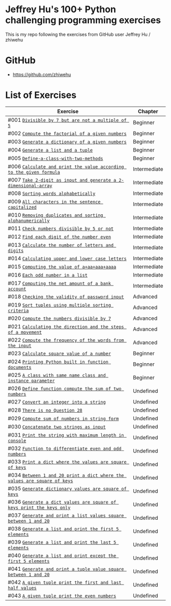 # Jeffrey Hu's 100+ Python challenging programming exercises

This is my repo following the exercises from GitHub user Jeffrey Hu / zhiwehu

GitHub
========================================================

- https://github.com/zhiwehu

List of Exercises
========================================================

| Exercise | Chapter |
| --- | --- |
| #001 [`Divisible by 7 but are not a multiple of 5`](https://github.com/nihathalici/Jeffrey-Hus-100plus-Python-challenge-programming-exercises/tree/main/Level-01-Beginner/Question-1-divisible-by-7-but-are-not-a-multiple-of-5) | Beginner |
| #002 [`Compute the factorial of a given numbers`](https://github.com/nihathalici/Jeffrey-Hus-100plus-Python-challenge-programming-exercises/tree/main/Level-01-Beginner/Question-2-compute-the-factorial-of-a-given-numbers) | Beginner |
| #003 [`Generate a dictionary of a given numbers`](https://github.com/nihathalici/Jeffrey-Hus-100plus-Python-challenge-programming-exercises/tree/main/Level-01-Beginner/Question-3-generate-a-dictionary-of-a-given-numbers) | Beginner |
| #004 [`Generate a list and a tuple`](https://github.com/nihathalici/Jeffrey-Hus-100plus-Python-challenge-programming-exercises/tree/main/Level-01-Beginner/Question-4-generate-a-list-and-a-tuple) | Beginner |
| #005 [`Define-a-class-with-two-methods`](https://github.com/nihathalici/Jeffrey-Hus-100plus-Python-challenge-programming-exercises/tree/main/Level-01-Beginner/Question-5-Define-a-class-with-two-methods) | Beginner |
| #006 [`Calculate and print the value according to the given formula`](https://github.com/nihathalici/Jeffrey-Hus-100plus-Python-challenge-programming-exercises/tree/main/Level-02-Intermediate/Question-06-Calculate-and-print-the-value-according-to-the-given-formula) | Intermediate |
| #007 [`Take 2-digit as input and generate a 2-dimensional-array`](https://github.com/nihathalici/Jeffrey-Hus-100plus-Python-challenge-programming-exercises/tree/main/Level-02-Intermediate/Question-07-Take-2-digit-as-input-and-generate-a-2-dimensional-array) | Intermediate |
| #008 [`Sorting words alphabetically`](https://github.com/nihathalici/Jeffrey-Hus-100plus-Python-challenge-programming-exercises/tree/main/Level-02-Intermediate/Question-08-sorting-words-alphabetically) | Intermediate |
| #009 [`All characters in the sentence capitalized`](https://github.com/nihathalici/Jeffrey-Hus-100plus-Python-challenge-programming-exercises/tree/main/Level-02-Intermediate/Question-09-All-characters-in-the-sentence-capitalized) | Intermediate |
| #010 [`Removing duplicates and sorting alphanumerically`](https://github.com/nihathalici/Jeffrey-Hus-100plus-Python-challenge-programming-exercises/tree/main/Level-02-Intermediate/Question-10-Removing-duplicates-and-sorting-alphanumerically) | Intermediate |
| #011 [`Check numbers divisible by 5 or not`](https://github.com/nihathalici/Jeffrey-Hus-100plus-Python-challenge-programming-exercises/tree/main/Level-02-Intermediate/Question-11-Check-numbers-divisible-by-5-or-not) | Intermediate |
| #012 [`Find each digit of the number even`](https://github.com/nihathalici/Jeffrey-Hus-100plus-Python-challenge-programming-exercises/tree/main/Level-02-Intermediate/Question-12-Find-each-digit-of-the-number-even) | Intermediate |
| #013 [`Calculate the number of letters and digits`](https://github.com/nihathalici/Jeffrey-Hus-100plus-Python-challenge-programming-exercises/tree/main/Level-02-Intermediate/Question-13-Calculate-the-number-of-letters-and-digits) | Intermediate |
| #014 [`Calculating upper and lower case letters`](https://github.com/nihathalici/Jeffrey-Hus-100plus-Python-challenge-programming-exercises/tree/main/Level-02-Intermediate/Question-14-Calculating-upper-and-lower-case-letters) | Intermediate |
| #015 [`Computing the value of a+aa+aaa+aaaa`](https://github.com/nihathalici/Jeffrey-Hus-100plus-Python-challenge-programming-exercises/tree/main/Level-02-Intermediate/Question-15-Computing-the-value-of-a%2Baa%2Baaa%2Baaaa) | Intermediate |
| #016 [`Each odd number in a list`](https://github.com/nihathalici/Jeffrey-Hus-100plus-Python-challenge-programming-exercises/tree/main/Level-02-Intermediate/Question-16-each-odd-number-in-a-list) | Intermediate |
| #017 [`Computing the net amount of a bank account`](https://github.com/nihathalici/Jeffrey-Hus-100plus-Python-challenge-programming-exercises/tree/main/Level-02-Intermediate/Question-17-Computing-the-net-amount-of-a-bank-account) | Intermediate |
| #018 [`Checking the validity of password input`](https://github.com/nihathalici/Jeffrey-Hus-100plus-Python-challenge-programming-exercises/tree/main/Level-03-Advanced/Question-18-Checking-the-validity-of-password-input) | Advanced |
| #019 [`Sort tuples using multiple sorting criteria`](https://github.com/nihathalici/Jeffrey-Hus-100plus-Python-challenge-programming-exercises/tree/main/Level-03-Advanced/Question-19-Sort-tuples-using-multiple-sorting-criteria) | Advanced |
| #020 [`Compute the numbers divisible by 7`](https://github.com/nihathalici/Jeffrey-Hus-100plus-Python-challenge-programming-exercises/tree/main/Level-03-Advanced/Question-20-Compute-the-numbers-divisible-by-7) | Advanced |
| #021 [`Calculating the direction and the steps of a movement`](https://github.com/nihathalici/Jeffrey-Hus-100plus-Python-challenge-programming-exercises/tree/main/Level-03-Advanced/Question-21-Calculating-the-direction-and-the-steps-of-a-movement) | Advanced |
| #022 [`Compute the frequency of the words from the input`](https://github.com/nihathalici/Jeffrey-Hus-100plus-Python-challenge-programming-exercises/tree/main/Level-03-Advanced/Question-22-Compute-the-frequency-of-the-words-from-the-input) | Advanced |
| #023 [`Calculate square value of a number`](https://github.com/nihathalici/Jeffrey-Hus-100plus-Python-challenge-programming-exercises/tree/main/Level-01-Beginner/Question-23-Calculate-square-value-of-a-number) | Beginner |
| #024 [`Printing Python built in function documents`](https://github.com/nihathalici/Jeffrey-Hus-100plus-Python-challenge-programming-exercises/tree/main/Level-01-Beginner/Question-24-Printing-Python-built-in-function-documents) | Beginner |
| #025 [`A class with same name class and instance parameter`](https://github.com/nihathalici/Jeffrey-Hus-100plus-Python-challenge-programming-exercises/tree/main/Level-01-Beginner/Question-25-A-class-with-same-name-class-and-instance-parameter) | Beginner |
| #026 [`Define function compute the sum of two numbers`](https://github.com/nihathalici/Jeffrey-Hus-100plus-Python-challenge-programming-exercises/tree/main/Undefined-Level/Question-26-Define-function-compute-the-sum-of-two-numbers) | Undefined |
| #027 [`Convert an integer into a string`](https://github.com/nihathalici/Jeffrey-Hus-100plus-Python-challenge-programming-exercises/tree/main/Undefined-Level/Question-27-Convert-an-integer-into-a-string) | Undefined |
| #028 [`There is no Question 28`](https://github.com/nihathalici/Jeffrey-Hus-100plus-Python-challenge-programming-exercises/tree/main/Undefined-Level/Question-28-There-is-no-Question-28) | Undefined |
| #029 [`Compute sum of numbers in string form`](https://github.com/nihathalici/Jeffrey-Hus-100plus-Python-challenge-programming-exercises/tree/main/Undefined-Level/Question-29-Compute-sum-of-numbers-in-string-form) | Undefined |
| #030 [`Concatenate two strings as input`](https://github.com/nihathalici/Jeffrey-Hus-100plus-Python-challenge-programming-exercises/tree/main/Undefined-Level/Question-30-concatenate-two-strings-as-input) | Undefined |
| #031 [`Print the string with maximum length in console`](https://github.com/nihathalici/Jeffrey-Hus-100plus-Python-challenge-programming-exercises/tree/main/Undefined-Level/Question-31-Print-the-string-with-maximum-length-in-console) | Undefined |
| #032 [`Function to differentiate even and odd numbers`](https://github.com/nihathalici/Jeffrey-Hus-100plus-Python-challenge-programming-exercises/tree/main/Undefined-Level/Question-32-Function-to-differentiate-even-and-odd-numbers) | Undefined |
| #033 [`Print a dict where the values are square of keys`](https://github.com/nihathalici/Jeffrey-Hus-100plus-Python-challenge-programming-exercises/tree/main/Undefined-Level/Question-33-Print-a-dict-where-the-values-are-square-of-keys) | Undefined |
| #034 [`Between 1 and 20 print a dict where the values are square of keys`](https://github.com/nihathalici/Jeffrey-Hus-100plus-Python-challenge-programming-exercises/tree/main/Undefined-Level/Question-34-Between-1-and-20-print-a-dict-where-the-values-are-square-of-keys) | Undefined |
| #035 [`Generate dictionary values are square of keys`](https://github.com/nihathalici/Jeffrey-Hus-100plus-Python-challenge-programming-exercises/tree/main/Undefined-Level/Question-35-Generate-dictionary-values-are-square-of-keys) | Undefined |
| #036 [`Generate a dict values are square of keys print the keys only`](https://github.com/nihathalici/Jeffrey-Hus-100plus-Python-challenge-programming-exercises/tree/main/Undefined-Level/Question-36-Generate-a-dict-values-are-square-of-keys-print-the-keys-only) | Undefined |
| #037 [`Generate and print a list values square between 1 and 20`](https://github.com/nihathalici/Jeffrey-Hus-100plus-Python-challenge-programming-exercises/tree/main/Undefined-Level/Question-37-Generate-and-print-a-list-values-square-between-1-and-20) | Undefined |
| #038 [`Generate a list and print the first 5 elements`](https://github.com/nihathalici/Jeffrey-Hus-100plus-Python-challenge-programming-exercises/tree/main/Undefined-Level/Question-38-Generate-a-list-and-print-the-first-5-elements) | Undefined |
| #039 [`Generate a list and print the last 5 elements`](https://github.com/nihathalici/Jeffrey-Hus-100plus-Python-challenge-programming-exercises/tree/main/Undefined-Level/Question-39-Generate-a-list-and-print-the-last-5-elements) | Undefined |
| #040 [`Generate a list and print except the first 5 elements`](https://github.com/nihathalici/Jeffrey-Hus-100plus-Python-challenge-programming-exercises/tree/main/Undefined-Level/Question-40-Generate-a-list-and-print-except-the-first-5-elements) | Undefined |
| #041 [`Generate and print a tuple value square between 1 and 20`](https://github.com/nihathalici/Jeffrey-Hus-100plus-Python-challenge-programming-exercises/tree/main/Undefined-Level/Question-41-Generate-and-print-a-tuple-value-square-between-1-and-20) | Undefined |
| #042 [`A given tuple print the first and last half values`](https://github.com/nihathalici/Jeffrey-Hus-100plus-Python-challenge-programming-exercises/tree/main/Undefined-Level/Question-42-A-given-tuple-print-the-first-and-last-half-values) | Undefined |
| #043 [`A given tuple print the even numbers`](https://github.com/nihathalici/Jeffrey-Hus-100plus-Python-challenge-programming-exercises/tree/main/Undefined-Level/Question-43-A-given-tuple-print-the-even-numbers) | Undefined |









